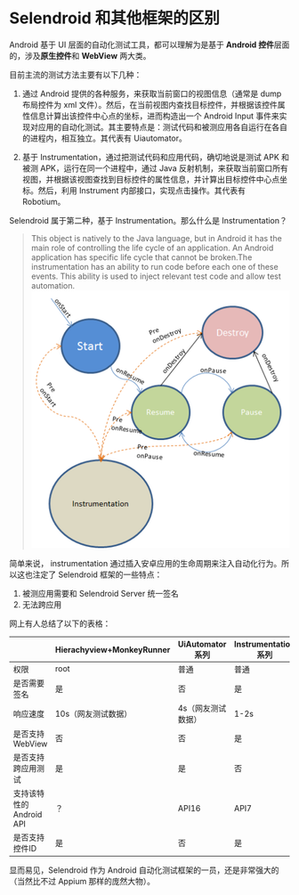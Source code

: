 # Selendroid 和其他框架的区别

Android 基于 UI 层面的自动化测试工具，都可以理解为是基于 **Android 控件**层面的，涉及**原生控件**和 **WebView** 两大类。

目前主流的测试方法主要有以下几种：

1. 通过 Android 提供的各种服务，来获取当前窗口的视图信息（通常是 dump 布局控件为 xml 文件）。然后，在当前视图内查找目标控件，并根据该控件属性信息计算出该控件中心点的坐标，进而构造出一个 Android Input 事件来实现对应用的自动化测试。其主要特点是：测试代码和被测应用各自运行在各自的进程内，相互独立。其代表有 Uiautomator。

2. 基于 Instrumentation，通过把测试代码和应用代码，确切地说是测试 APK 和被测 APK，运行在同一个进程中，通过 Java 反射机制，来获取当前窗口所有视图，并根据该视图查找到目标控件的属性信息，并计算出目标控件中心点坐标。然后，利用 Instrument 内部接口，实现点击操作。其代表有 Robotium。

Selendroid 属于第二种，基于 Instrumentation。那么什么是 Instrumentation？

>This object is natively to the Java language, but in Android it has the main role of controlling the life cycle of an application. An Android application has specific life cycle that cannot be broken.The instrumentation has an ability to run code before each one of these events. This ability is used to inject relevant test code and allow test automation.
![](imgs/instrumentation.png)



简单来说， instrumentation 通过插入安卓应用的生命周期来注入自动化行为。所以这也注定了 Selendroid 框架的一些特点：

1. 被测应用需要和 Selendroid Server 统一签名
2. 无法跨应用

网上有人总结了以下的表格：

|  | Hierachyview+MonkeyRunner| UiAutomator 系列 | Instrumentation 系列 |
| -- | -- | -- | -- |
| 权限 | root | 普通 | 普通 |
| 是否需要签名 | 是 | 否 | 是 |
| 响应速度 | 10s（网友测试数据） | 4s（网友测试数据） | 1-2s |
| 是否支持WebView | 否 | 否 | 是 |
| 是否支持跨应用测试 | 是 | 是 | 否 |
| 支持该特性的Android API | ？ | API16 | API7 |
| 是否支持控件ID | 是 | 否 | 是 |

显而易见，Selendroid 作为 Android 自动化测试框架的一员，还是非常强大的（当然比不过 Appium 那样的庞然大物）。
